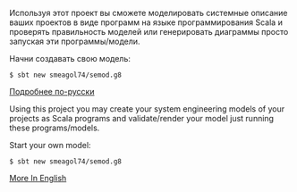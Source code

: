 Используя этот проект вы сможете моделировать системные описание ваших проектов в
виде программ на языке программирования Scala и проверять правильность моделей
или генерировать диаграммы просто запуская эти программы/модели.

Начни создавать свою модель:

```shell script
$ sbt new smeagol74/semod.g8
```

[Подробнее по-русски](ru)

Using this project you may create your system engineering models of your projects as Scala 
programs and validate/render your model just running these programs/models.

Start your own model:

```shell script
$ sbt new smeagol74/semod.g8
```

[More In English](en)
